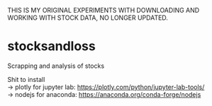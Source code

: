 THIS IS MY ORIGINAL EXPERIMENTS WITH DOWNLOADING AND WORKING WITH STOCK DATA, NO LONGER UPDATED.

# stocksandloss
 Scrapping and analysis of stocks

Shit to install  
-> plotly for jupyter lab: https://plotly.com/python/jupyter-lab-tools/  
-> nodejs for anaconda: https://anaconda.org/conda-forge/nodejs  
